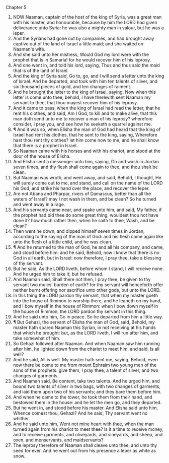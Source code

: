 

Chapter 5

1. NOW Naaman, captain of the host of the king of Syria, was a great man with his master, and honourable, because by him the LORD had given deliverance unto Syria: he was also a mighty man in valour, but he was a leper.
2. And the Syrians had gone out by companies, and had brought away captive out of the land of Israel a little maid; and she waited on Naaman's wife.
3. And she said unto her mistress, Would God my lord were with the prophet that is in Samaria!  for he would recover him of his leprosy.
4. And one went in, and told his lord, saying, Thus and thus said the maid that is of the land of Israel.
5. And the king of Syria said, Go to, go, and I will send a letter unto the king of Israel.  And he departed, and took with him ten talents of silver, and six thousand pieces of gold, and ten changes of raiment.
6. And he brought the letter to the king of Israel, saying, Now when this letter is come unto thee, behold, I have therewith sent Naaman my servant to thee, that thou mayest recover him of his leprosy.
7. And it came to pass, when the king of Israel had read the letter, that he rent his clothes, and said, Am I God, to kill and to make alive, that this man doth send unto me to recover a man of his leprosy?  wherefore consider, I pray you, and see how he seeketh a quarrel against me.
8. ¶ And it was so, when Elisha the man of God had heard that the king of Israel had rent his clothes, that he sent to the king, saying, Wherefore hast thou rent thy clothes?  let him come now to me, and he shall know that there is a prophet in Israel.
9. So Naaman came with his horses and with his chariot, and stood at the door of the house of Elisha.
10. And Elisha sent a messenger unto him, saying, Go and wash in Jordan seven times, and thy flesh shall come again to thee, and thou shalt be clean.
11. But Naaman was wroth, and went away, and said, Behold, I thought, He will surely come out to me, and stand, and call on the name of the LORD his God, and strike his hand over the place, and recover the leper.
12. Are not Abana and Pharpar, rivers of Damascus, better than all the waters of Israel?  may I not wash in them, and be clean?  So he turned and went away in a rage.
13. And his servants came near, and spake unto him, and said, My father, if the prophet had bid thee do some great thing, wouldest thou not have done it?  how much rather then, when he saith to thee, Wash, and be clean?
14. Then went he down, and dipped himself seven times in Jordan, according to the saying of the man of God: and his flesh came again like unto the flesh of a little child, and he was clean.
15. ¶ And he returned to the man of God, he and all his company, and came, and stood before him: and he said, Behold, now I know that there is no God in all earth, but in Israel: now therefore, I pray thee, take a blessing of thy servant.
16. But he said, As the LORD liveth, before whom I stand, I will receive none.  And he urged him to take it; but he refused.
17. And Naaman said, Shall there not then, I pray thee, be given to thy servant two mules' burden of earth?  for thy servant will henceforth offer neither burnt offering nor sacrifice unto other gods, but unto the LORD.
18. In this thing the LORD pardon thy servant, that when my master goeth into the house of Rimmon to worship there, and he leaneth on my hand, and I bow myself in the house of Rimmon: when I bow down myself in the house of Rimmon, the LORD pardon thy servant in this thing.
19. And he said unto him, Go in peace.  So he departed from him a little way.
20. ¶ But Gehazi, the servant of Elisha the man of God, said, Behold, my master hath spared Naaman this Syrian, in not receiving at his hands that which he brought: but, as the LORD liveth, I will run after him, and take somewhat of him.
21. So Gehazi followed after Naaman.  And when Naaman saw him running after him, he lighted down from the chariot to meet him, and said, Is all well?
22. And he said, All is well.  My master hath sent me, saying, Behold, even now there be come to me from mount Ephraim two young men of the sons of the prophets: give them, I pray thee, a talent of silver, and two changes of garments.
23. And Naaman said, Be content, take two talents.  And he urged him, and bound two talents of silver in two bags, with two changes of garments, and laid them upon two of his servants; and they bare them before him.
24. And when he came to the tower, he took them from their hand, and bestowed them in the house: and he let the men go, and they departed.
25. But he went in, and stood before his master.  And Elisha said unto him, Whence comest thou, Gehazi?  And he said, Thy servant went no whither.
26. And he said unto him, Went not mine heart with thee, when the man turned again from his chariot to meet thee?  Is it a time to receive money, and to receive garments, and oliveyards, and vineyards, and sheep, and oxen, and menservants, and maidservants?
27. The leprosy therefore of Naaman shall cleave unto thee, and unto thy seed for ever.  And he went out from his presence a leper as white as snow.
